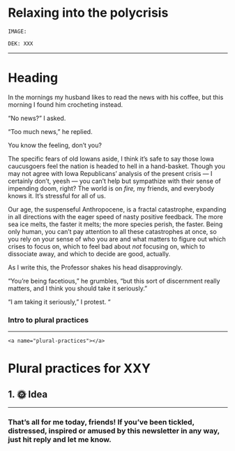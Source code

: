 # Relaxing into the polycrisis

```
IMAGE: 
```


``` 
DEK: XXX
```
---- 

# Heading

In the mornings my husband likes to read the news with his coffee, but this morning I found him crocheting instead. 

“No news?” I asked. 

“Too much news,” he replied. 

You know the feeling, don’t you? 

The specific fears of old Iowans aside, I think it’s safe to say those Iowa caucusgoers feel the nation is headed to hell in a hand-basket. Though you may not agree with Iowa Republicans’ analysis of the present crisis — I certainly don’t, yeesh — you can’t help but sympathize with their sense of impending doom, right? The world is on *fire,* my friends, and everybody knows it. It’s stressful for all of us. 

Our age, the suspenseful Anthropocene, is a fractal catastrophe, expanding in all directions with the eager speed of nasty positive feedback. The more sea ice melts, the faster it melts; the more species perish, the faster. Being only human, you can’t pay attention to all these catastrophes at once, so you rely on your sense of who you are and what matters to figure out which crises to focus on, which to feel bad about *not* focusing on, which to dissociate away, and which to decide are good, actually. 

As I write this, the Professor shakes his head disapprovingly. 

“You’re being facetious,” he grumbles, “but this sort of discernment really matters, and I think you should take it seriously.” 

 “I am taking it seriously,” I protest. “

### Intro to plural practices 

---- 

```
<a name="plural-practices"></a>
```

# Plural practices for XXY

## 1. 🌞 Idea


---

### That’s all for me today, friends! If you’ve been tickled, distressed, inspired or amused by this newsletter in any way, just hit reply and let me know. 